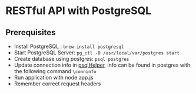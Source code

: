 # RESTful API with PostgreSQL
## Prerequisites 
* Install PostgreSQL : `brew install postgresql`
* Start PostgreSQL Server: `pg_ctl -D /usr/local/var/postgres start`
* Create database using postgres: `psql postgres`
* Update connection info in [psqlHelper](https://github.com/user/repo/blob/branch/other_file.md), info can be found in postgres with the following command `\conninfo`
* Run application with node app.js
* Remember correct request headers
